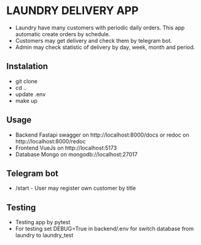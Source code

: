 # LAUNDRY DELIVERY APP

* Laundry have many customers with periodic daily orders. This app automatic create orders by schedule.
* Customers may get delivery and check them by telegram bot.
* Admin may check statistic of delivery by day, week, month and period.

## Instalation

* git clone
* cd ..
* update .env
* make up

## Usage

* Backend Fastapi swagger on http://localhost:8000/docs or redoc on http://localhost:8000/redoc
* Frontend VueJs on http://localhost:5173
* Database Mongo on mongodb://localhost:27017

## Telegram bot

* /start - User may register own customer by title

## Testing

* Testing app by pytest
* For testing set DEBUG=True in backend/.env for switch database from laundry to laundry_test